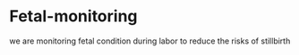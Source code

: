 # Fetal-monitoring
we are monitoring fetal condition during labor to reduce the risks of stillbirth
